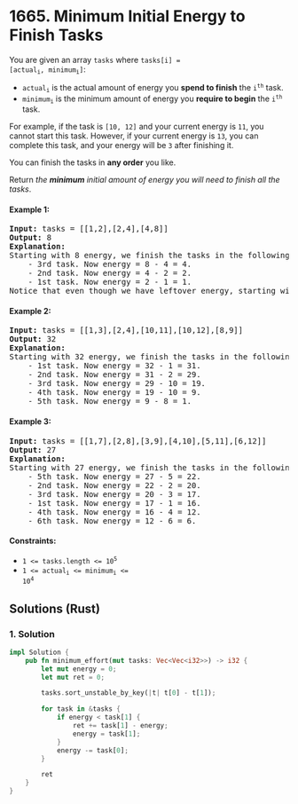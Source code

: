 # 1665. Minimum Initial Energy to Finish Tasks
You are given an array `tasks` where <code>tasks[i] = [actual<sub>i</sub>, minimum<sub>i</sub>]</code>:
* <code>actual<sub>i</sub></code> is the actual amount of energy you **spend to finish** the <code>i<sup>th</sup></code> task.
* <code>minimum<sub>i</sub></code> is the minimum amount of energy you **require to begin** the <code>i<sup>th</sup></code> task.

For example, if the task is `[10, 12]` and your current energy is `11`, you cannot start this task. However, if your current energy is `13`, you can complete this task, and your energy will be `3` after finishing it.

You can finish the tasks in **any order** you like.

Return *the **minimum** initial amount of energy you will need to finish all the tasks*.

#### Example 1:
<pre>
<strong>Input:</strong> tasks = [[1,2],[2,4],[4,8]]
<strong>Output:</strong> 8
<strong>Explanation:</strong>
Starting with 8 energy, we finish the tasks in the following order:
    - 3rd task. Now energy = 8 - 4 = 4.
    - 2nd task. Now energy = 4 - 2 = 2.
    - 1st task. Now energy = 2 - 1 = 1.
Notice that even though we have leftover energy, starting with 7 energy does not work because we cannot do the 3rd task.
</pre>

#### Example 2:
<pre>
<strong>Input:</strong> tasks = [[1,3],[2,4],[10,11],[10,12],[8,9]]
<strong>Output:</strong> 32
<strong>Explanation:</strong>
Starting with 32 energy, we finish the tasks in the following order:
    - 1st task. Now energy = 32 - 1 = 31.
    - 2nd task. Now energy = 31 - 2 = 29.
    - 3rd task. Now energy = 29 - 10 = 19.
    - 4th task. Now energy = 19 - 10 = 9.
    - 5th task. Now energy = 9 - 8 = 1.
</pre>

#### Example 3:
<pre>
<strong>Input:</strong> tasks = [[1,7],[2,8],[3,9],[4,10],[5,11],[6,12]]
<strong>Output:</strong> 27
<strong>Explanation:</strong>
Starting with 27 energy, we finish the tasks in the following order:
    - 5th task. Now energy = 27 - 5 = 22.
    - 2nd task. Now energy = 22 - 2 = 20.
    - 3rd task. Now energy = 20 - 3 = 17.
    - 1st task. Now energy = 17 - 1 = 16.
    - 4th task. Now energy = 16 - 4 = 12.
    - 6th task. Now energy = 12 - 6 = 6.
</pre>

#### Constraints:
* <code>1 <= tasks.length <= 10<sup>5</sup></code>
* <code>1 <= actual<sub>i</sub> <= minimum<sub>i</sub> <= 10<sup>4</sup></code>

## Solutions (Rust)

### 1. Solution
```Rust
impl Solution {
    pub fn minimum_effort(mut tasks: Vec<Vec<i32>>) -> i32 {
        let mut energy = 0;
        let mut ret = 0;

        tasks.sort_unstable_by_key(|t| t[0] - t[1]);

        for task in &tasks {
            if energy < task[1] {
                ret += task[1] - energy;
                energy = task[1];
            }
            energy -= task[0];
        }

        ret
    }
}
```
